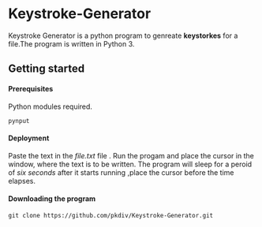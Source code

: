 # Keystroke-Generator

Keystroke Generator is a python program to genreate **keystorkes** for a file.The program is written in Python 3.

## Getting started

#### Prerequisites

Python modules required.

```
pynput
```

#### Deployment

Paste the text in the *file.txt* file . Run the progam and place the cursor in the window, where the text is to be written. The program will sleep for a peroid of *six seconds* after it starts running ,place the cursor before the time elapses.

#### Downloading the program

``` 
git clone https://github.com/pkdiv/Keystroke-Generator.git
```
